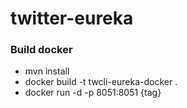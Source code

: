 # twitter-eureka

### Build docker
- mvn install
- docker build -t twcli-eureka-docker .
- docker run -d -p 8051:8051 {tag}
